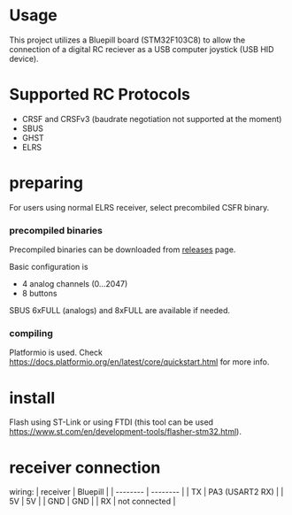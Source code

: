 # Usage
This project utilizes a Bluepill board (STM32F103C8) to allow the connection of a digital RC reciever as a USB computer joystick (USB HID device).

# Supported RC Protocols

* CRSF and CRSFv3 (baudrate negotiation not supported at the moment)
* SBUS
* GHST
* ELRS

# preparing

For users using normal ELRS receiver, select precombiled CSFR binary.

### precompiled binaries
Precompiled binaries can be downloaded from [releases](https://github.com/cruwaller/rc_receiver_to_usb_hid/releases) page.

Basic configuration is
* 4 analog channels (0...2047)
* 8 buttons

SBUS 6xFULL (analogs) and 8xFULL are available if needed.

### compiling
Platformio is used. Check https://docs.platformio.org/en/latest/core/quickstart.html for more info.

# install
Flash using ST-Link or using FTDI (this tool can be used https://www.st.com/en/development-tools/flasher-stm32.html).

# receiver connection
wiring:
| receiver | Bluepill |
| -------- | -------- |
| TX       | PA3 (USART2 RX) |
| 5V       | 5V       |
| GND      | GND      |
| RX       | not connected |
